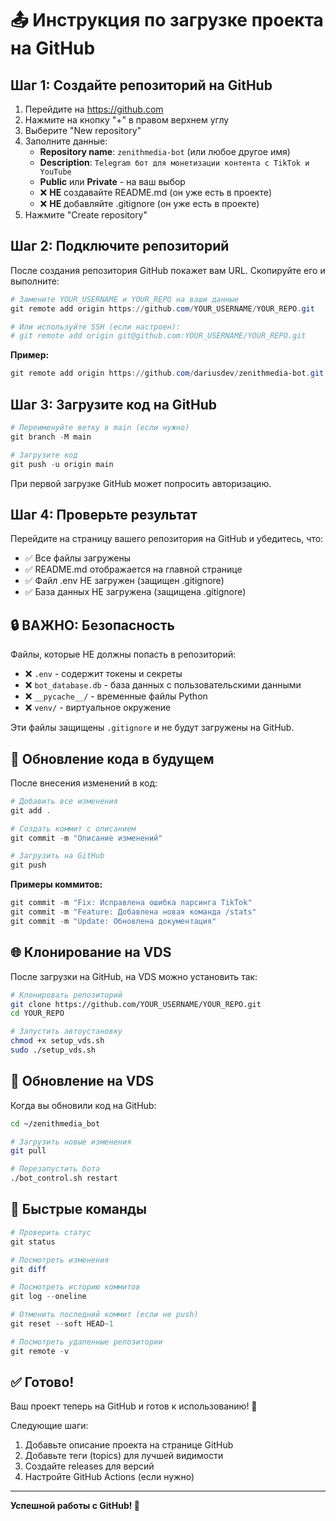 # 📤 Инструкция по загрузке проекта на GitHub

## Шаг 1: Создайте репозиторий на GitHub

1. Перейдите на https://github.com
2. Нажмите на кнопку "+" в правом верхнем углу
3. Выберите "New repository"
4. Заполните данные:
   - **Repository name**: `zenithmedia-bot` (или любое другое имя)
   - **Description**: `Telegram бот для монетизации контента с TikTok и YouTube`
   - **Public** или **Private** - на ваш выбор
   - ❌ **НЕ** создавайте README.md (он уже есть в проекте)
   - ❌ **НЕ** добавляйте .gitignore (он уже есть в проекте)
5. Нажмите "Create repository"

## Шаг 2: Подключите репозиторий

После создания репозитория GitHub покажет вам URL. Скопируйте его и выполните:

```powershell
# Замените YOUR_USERNAME и YOUR_REPO на ваши данные
git remote add origin https://github.com/YOUR_USERNAME/YOUR_REPO.git

# Или используйте SSH (если настроен):
# git remote add origin git@github.com:YOUR_USERNAME/YOUR_REPO.git
```

**Пример:**
```powershell
git remote add origin https://github.com/dariusdev/zenithmedia-bot.git
```

## Шаг 3: Загрузите код на GitHub

```powershell
# Переименуйте ветку в main (если нужно)
git branch -M main

# Загрузите код
git push -u origin main
```

При первой загрузке GitHub может попросить авторизацию.

## Шаг 4: Проверьте результат

Перейдите на страницу вашего репозитория на GitHub и убедитесь, что:
- ✅ Все файлы загружены
- ✅ README.md отображается на главной странице
- ✅ Файл .env НЕ загружен (защищен .gitignore)
- ✅ База данных НЕ загружена (защищена .gitignore)

## 🔒 ВАЖНО: Безопасность

Файлы, которые НЕ должны попасть в репозиторий:
- ❌ `.env` - содержит токены и секреты
- ❌ `bot_database.db` - база данных с пользовательскими данными
- ❌ `__pycache__/` - временные файлы Python
- ❌ `venv/` - виртуальное окружение

Эти файлы защищены `.gitignore` и не будут загружены на GitHub.

## 📝 Обновление кода в будущем

После внесения изменений в код:

```powershell
# Добавить все изменения
git add .

# Создать коммит с описанием
git commit -m "Описание изменений"

# Загрузить на GitHub
git push
```

**Примеры коммитов:**
```powershell
git commit -m "Fix: Исправлена ошибка парсинга TikTok"
git commit -m "Feature: Добавлена новая команда /stats"
git commit -m "Update: Обновлена документация"
```

## 🌐 Клонирование на VDS

После загрузки на GitHub, на VDS можно установить так:

```bash
# Клонировать репозиторий
git clone https://github.com/YOUR_USERNAME/YOUR_REPO.git
cd YOUR_REPO

# Запустить автоустановку
chmod +x setup_vds.sh
sudo ./setup_vds.sh
```

## 🔄 Обновление на VDS

Когда вы обновили код на GitHub:

```bash
cd ~/zenithmedia_bot

# Загрузить новые изменения
git pull

# Перезапустить бота
./bot_control.sh restart
```

## 🎯 Быстрые команды

```powershell
# Проверить статус
git status

# Посмотреть изменения
git diff

# Посмотреть историю коммитов
git log --oneline

# Отменить последний коммит (если не push)
git reset --soft HEAD~1

# Посмотреть удаленные репозитории
git remote -v
```

## ✅ Готово!

Ваш проект теперь на GitHub и готов к использованию! 🎉

Следующие шаги:
1. Добавьте описание проекта на странице GitHub
2. Добавьте теги (topics) для лучшей видимости
3. Создайте releases для версий
4. Настройте GitHub Actions (если нужно)

---

**Успешной работы с GitHub! 🚀**

